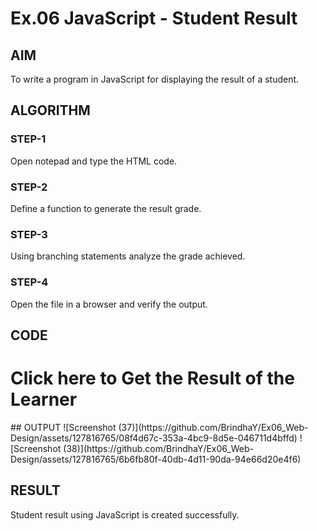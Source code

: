 # Ex.06 JavaScript - Student Result
## AIM
  To write a program in JavaScript for displaying the result of a student.

## ALGORITHM
### STEP-1
  Open notepad and type the HTML code.

### STEP-2
  Define a function to generate the result grade.

### STEP-3
  Using branching statements analyze the grade achieved.

### STEP-4
  Open the file in a browser and verify the output.
  
## CODE
<html>

<head> 
<title>Display the Results of the Learners</title> 
<script type="text/javascript"> 
function student()
{
var mark1, mark2, mark3, total,percentage; 
mark1=parseInt(prompt("Enter Subject-1 Marks"));

mark2=parseInt(prompt ("Enter Subject-2 Marks"));

mark3=parseInt(prompt("Enter Subject-3 Marks")); 
total-mark1+mark2+mark3;

percentage=total/3;

if((percentage>=91)&&(percentage<=100))
{
alert("O Grade");
}
else if((percentage>-81)&&(percentagec98))
{
alert("A+ Grade");
}
else if((percentage>=71)&&(percentage<=88))
{
alert("A Grade");
}
else if((percentage>=61)&&(percentage<=78))
{
alert("B+ Grade");
}
else if((percentage>-51)&&(percentage-68))
{
alert("B Grade");
}
else
{
alert("RA Grade");
}
}
</script>

</head>

<body>

<h1 onclick="student()">
Click here to Get the Result of the Learner
</h1>

</body>

</html>
## OUTPUT
![Screenshot (37)](https://github.com/BrindhaY/Ex06_Web-Design/assets/127816765/08f4d67c-353a-4bc9-8d5e-046711d4bffd)
![Screenshot (38)](https://github.com/BrindhaY/Ex06_Web-Design/assets/127816765/6b6fb80f-40db-4d11-90da-94e66d20e4f6)


## RESULT
  Student result using JavaScript is created successfully.
